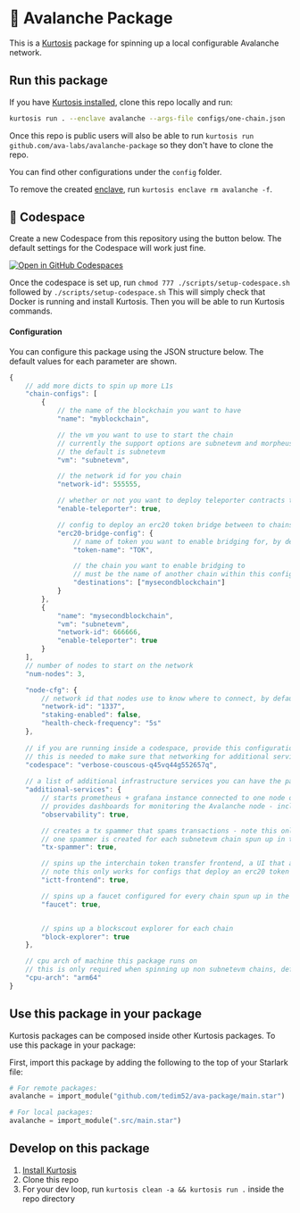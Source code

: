🔺 Avalanche Package
============
This is a [Kurtosis](https://github.com/kurtosis-tech/kurtosis/) package for spinning up a local configurable Avalanche network. 

Run this package
----------------
If you have [Kurtosis installed][install-kurtosis], clone this repo locally and run: 

```bash
kurtosis run . --enclave avalanche --args-file configs/one-chain.json
```

Once this repo is public users will also be able to run `kurtosis run github.com/ava-labs/avalanche-package` so they don't have to clone the repo.

You can find other configurations under the `config` folder.

To remove the created [enclave][enclaves-reference], run `kurtosis enclave rm avalanche -f`.

## 🚀 Codespace

Create a new Codespace from this repository using the button below. The default settings for the Codespace will work just fine.

[![Open in GitHub Codespaces](https://github.com/codespaces/badge.svg)](https://github.com/codespaces/new?hide_repo_select=true&ref=master&repo=864218549&skip_quickstart=true&machine=standardLinux32gb&devcontainer_path=.devcontainer%2Fdevcontainer.json)

Once the codespace is set up, run `chmod 777 ./scripts/setup-codespace.sh` followed by `./scripts/setup-codespace.sh` This will simply check that Docker is running and install Kurtosis. Then you will be able to run Kurtosis commands.

#### Configuration

You can configure this package using the JSON structure below. The default values for each parameter are shown.

```javascript
{
    // add more dicts to spin up more L1s
    "chain-configs": [
        {
            // the name of the blockchain you want to have
            "name": "myblockchain",

            // the vm you want to use to start the chain
            // currently the support options are subnetevm and morpheusvm
            // the default is subnetevm
            "vm": "subnetevm",

            // the network id for you chain
            "network-id": 555555,

            // whether or not you want to deploy teleporter contracts to your chain, defaults to true
            "enable-teleporter": true,

            // config to deploy an erc20 token bridge between to chains
            "erc20-bridge-config": {
                // name of token you want to enable bridging for, by default every subnetevm chain spun up by the package automatically deploys a token contract with the name TOK
                "token-name": "TOK",

                // the chain you want to enable bridging to
                // must be the name of another chain within this config file
                "destinations": ["mysecondblockchain"]
            }
        },
        {
            "name": "mysecondblockchain",
            "vm": "subnetevm",
            "network-id": 666666,
            "enable-teleporter": true
        }
    ],
    // number of nodes to start on the network
    "num-nodes": 3,

    "node-cfg": {
        // network id that nodes use to know where to connect, by default this is 1337 - which indicates a local avalanche network
        "network-id": "1337",
        "staking-enabled": false,
        "health-check-frequency": "5s"
    },
    
    // if you are running inside a codespace, provide this configuration with the value of `echo $CODESPACE_NAME`. 
    // this is needed to make sure that networking for additional services like the blockscout explorer are proxied to the codepsace correctly
    "codespace": "verbose-couscous-q45vq44g552657q",
    
    // a list of additional infrastructure services you can have the package spin up in the encalve
    "additional-services": {
        // starts prometheus + grafana instance connected to one node on the network
        // provides dashboards for monitoring the Avalanche node - including metrics on all primary network and configured chains, resource usage, etc
        "observability": true,

        // creates a tx spammer that spams transactions - note this only works for a subnetevm chain
        // one spammer is created for each subnetevm chain spun up in the package
        "tx-spammer": true,

        // spins up the interchain token transfer frontend, a UI that allows you to bridge ERC 20 tokens from one chain to another
        // note this only works for configs that deploy an erc20 token bridge and have at minimum to chains
        "ictt-frontend": true,

        // spins up a faucet configured for every chain spun up in the package
        "faucet": true,


        // spins up a blockscout explorer for each chain
        "block-explorer": true
    },

    // cpu arch of machine this package runs on 
    // this is only required when spinning up non subnetevm chains, defaults to arm64
    "cpu-arch": "arm64"
}
```

Use this package in your package
--------------------------------
Kurtosis packages can be composed inside other Kurtosis packages. To use this package in your package:

First, import this package by adding the following to the top of your Starlark file:

```python
# For remote packages: 
avalanche = import_module("github.com/tedim52/ava-package/main.star") 

# For local packages:
avalanche = import_module(".src/main.star")
```

Develop on this package
-----------------------
1. [Install Kurtosis][install-kurtosis]
1. Clone this repo
1. For your dev loop, run `kurtosis clean -a && kurtosis run .` inside the repo directory


<!-------------------------------- LINKS ------------------------------->
[install-kurtosis]: https://docs.kurtosis.com/install
[enclaves-reference]: https://docs.kurtosis.com/concepts-reference/enclaves